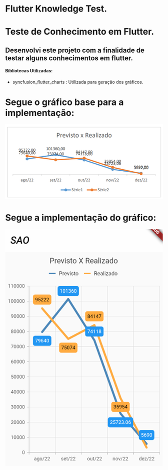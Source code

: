 # Flutter Knowledge Test. 
# Teste de Conhecimento em Flutter.

 
## Desenvolvi este projeto com a finalidade de testar alguns conhecimentos em flutter.

#### Bibliotecas Utilizadas:
* syncfusion_flutter_charts : Utilizada para geração dos gráficos.



# Segue o gráfico base para a implementação:
![img.png](img.png)

# Segue a implementação do gráfico:
![img_1.png](img_1.png)
